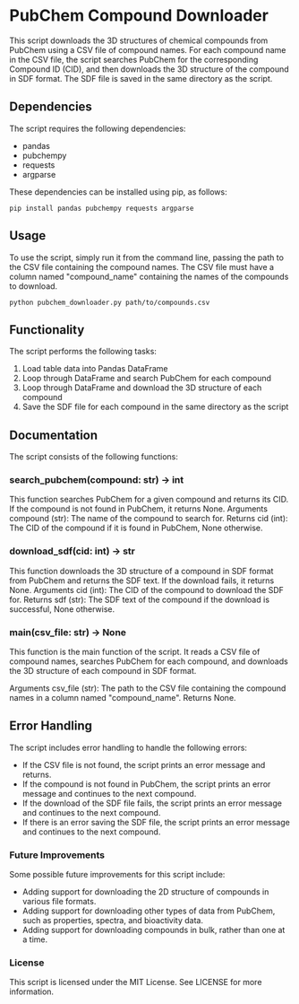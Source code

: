 # PubChem Compound Downloader
This script downloads the 3D structures of chemical compounds from PubChem using a CSV file of compound names. For each compound name in the CSV file, the script searches PubChem for the corresponding Compound ID (CID), and then downloads the 3D structure of the compound in SDF format. The SDF file is saved in the same directory as the script.

## Dependencies
The script requires the following dependencies:

* pandas
* pubchempy
* requests
* argparse

These dependencies can be installed using pip, as follows:
```
pip install pandas pubchempy requests argparse
```

## Usage
To use the script, simply run it from the command line, passing the path to the CSV file containing the compound names. The CSV file must have a column named "compound_name" containing the names of the compounds to download.
```
python pubchem_downloader.py path/to/compounds.csv
```

## Functionality
The script performs the following tasks:

1. Load table data into Pandas DataFrame
2. Loop through DataFrame and search PubChem for each compound
3. Loop through DataFrame and download the 3D structure of each compound
4. Save the SDF file for each compound in the same directory as the script


## Documentation
The script consists of the following functions:

### search_pubchem(compound: str) -> int
This function searches PubChem for a given compound and returns its CID. If the compound is not found in PubChem, it returns None.
Arguments
compound (str): The name of the compound to search for.
Returns
cid (int): The CID of the compound if it is found in PubChem, None otherwise.

### download_sdf(cid: int) -> str
This function downloads the 3D structure of a compound in SDF format from PubChem and returns the SDF text. If the download fails, it returns None.
Arguments
cid (int): The CID of the compound to download the SDF for.
Returns
sdf (str): The SDF text of the compound if the download is successful, None otherwise.

### main(csv_file: str) -> None
This function is the main function of the script. It reads a CSV file of compound names, searches PubChem for each compound, and downloads the 3D structure of each compound in SDF format.

Arguments
csv_file (str): The path to the CSV file containing the compound names in a column named "compound_name".
Returns
None.

## Error Handling
The script includes error handling to handle the following errors:

* If the CSV file is not found, the script prints an error message and returns.
* If the compound is not found in PubChem, the script prints an error message and continues to the next compound.
* If the download of the SDF file fails, the script prints an error message and continues to the next compound.
* If there is an error saving the SDF file, the script prints an error message and continues to the next compound.

### Future Improvements
Some possible future improvements for this script include:

* Adding support for downloading the 2D structure of compounds in various file formats.
* Adding support for downloading other types of data from PubChem, such as properties, spectra, and bioactivity data.
* Adding support for downloading compounds in bulk, rather than one at a time.

### License
This script is licensed under the MIT License. See LICENSE for more information.
